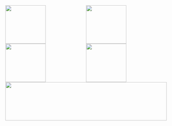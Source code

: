 
<a href="https://github.com/devxb/gitanimals">
  <img
    src="https://render.gitanimals.org/lines/devxb?pet-id=589961688038175360"
    width="50%"
    height="120"
  /><img
    src="https://render.gitanimals.org/lines/cjiwxx77?pet-id=618029558649171636"
    width=50%
    height="120"
    /><img
    src="https://render.gitanimals.org/lines/sumi-0011?pet-id=589961667288947361"
    width="50%"
    height="120"
  /><img
    src="https://render.gitanimals.org/lines/hyesungoh?pet-id=589962073398233318"
    width="50%"
    height="120"
  /><img
    src="https://render.gitanimals.org/lines/Youna-Ha?pet-id=589963134125142625"
    width=100%
    height="120"
    />
  
</a>
  

